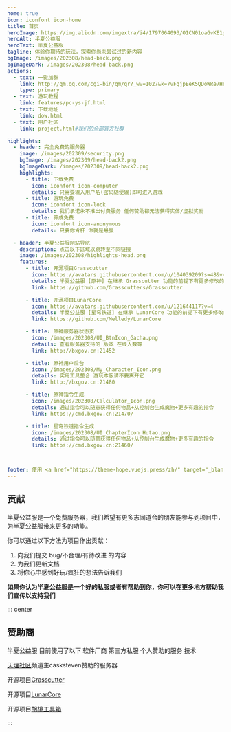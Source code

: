 ```yaml
---
home: true
icon: iconfont icon-home
title: 首页
heroImage: https://img.alicdn.com/imgextra/i4/1797064093/O1CN01oaGvKE1g6dut0pICS_!!1797064093.png_.webp
heroAlt: 半夏公益服
heroText: 半夏公益服
tagline: 体验你期待的玩法，探索你尚未尝试过的新内容
bgImage: /images/202308/head-back.png
bgImageDark: /images/202308/head-back.png
actions:
  - text: 一键加群
    link: http://qm.qq.com/cgi-bin/qm/qr?_wv=1027&k=7vFqjpEeK5QDoWRe7H8N5QISLQjynawC&authKey=5%2F39sjVb%2BqDZNEVYuIKpUlWagXmFeRoaW3RaZxxAWkhrlc4chMIAlCAxw%2B2OCyLB&noverify=0&group_code=154422757
    type: primary
  - text: 游玩教程
    link: features/pc-ys-jf.html
  - text: 下载地址
    link: dow.html
  - text: 用户社区
    link: project.html#我们的全部官方社群

highlights:
  - header: 完全免费的服务器
    image: /images/202309/security.png
    bgImage: /images/202309/head-back2.png
    bgImageDark: /images/202309/head-back2.png
    highlights:
      - title: 下载免费
        icon: iconfont icon-computer
        details: 只需要输入用户名(密码随便输)即可进入游戏
      - title: 游玩免费
        icon: iconfont icon-lock
        details: 我们承诺永不推出付费服务 任何赞助都无法获得实体/虚拟奖励
      - title: 养成免费
        icon: iconfont icon-anonymous
        details: 只要你肯肝 你就是最强

  - header: 半夏公益服网站导航
    description: 点击以下区域以跳转至不同链接
    image: /images/202308/highlights-head.png
    features:
      - title: 开源项目Grasscutter
        icon: https://avatars.githubusercontent.com/u/104039209?s=48&v=4
        details: 半夏公益服 [原神] 在继承 Grasscutter 功能的前提下有更多修改的有趣内容 目前开设指令服
        link: https://github.com/Grasscutters/Grasscutter

      - title: 开源项目LunarCore
        icon: https://avatars.githubusercontent.com/u/121644117?v=4
        details: 半夏公益服 [星穹铁道] 在继承 LunarCore 功能的前提下有更多修改的有趣内容 目前开设指令服
        link: https://github.com/Melledy/LunarCore

      - title: 原神服务器状态页
        icon: /images/202308/UI_BtnIcon_Gacha.png
        details: 查看服务器支持的 版本 在线人数等
        link: http://bxgov.cn:21452

      - title: 原神用户后台
        icon: /images/202308/My_Character_Icon.png
        details: 实用工具整合 游玩本服请不要离开它
        link: http://bxgov.cn:21480

      - title: 原神指令生成
        icon: /images/202308/Calculator_Icon.png
        details: 通过指令可以随意获得任何物品+从控制台生成魔物+更多有趣的指令
        link: https://cmd.bxgov.cn:21470/

      - title: 星穹铁道指令生成
        icon: /images/202308/UI_ChapterIcon_Hutao.png
        details: 通过指令可以随意获得任何物品+从控制台生成魔物+更多有趣的指令
        link: https://cmd.bxgov.cn:21460/



footer: 使用 <a href="https://theme-hope.vuejs.press/zh/" target="_blank">VuePress Theme Hope</a> 主题构建
---
```


## 贡献

半夏公益服是一个免费服务器，我们希望有更多志同道合的朋友能参与到项目中，为半夏公益服带来更多的功能。

你可以通过以下方法为项目作出贡献：

1. 向我们提交 bug/不合理/有待改进 的内容
2. 为我们更新文档
3. 将你心中感到好玩/疯狂的想法告诉我们

**如果你认为半夏公益服是一个好的私服或者有帮助到你，你可以在更多地方帮助我们宣传以支持我们**


::: center

## 赞助商

半夏公益服 目前使用了以下 软件厂商 第三方私服 个人赞助的服务 技术

<!---
| [![](https://gitlab.cn/images/icons/logos/logo-121-75.svg)](https://gitlab.cn/) |
:-----------------------------------------------------------------------------: |
-->

[天理社区](https://pd.qq.com/s/2xxpl7q8m)频道主casksteven赞助的服务器

开源项目[Grasscutter](https://github.com/Grasscutters/Grasscutter)

开源项目[LunarCore](https://github.com/Melledy/LunarCore)

开源项目[胡桃工具箱](https://hut.ao/zh/)

:::
